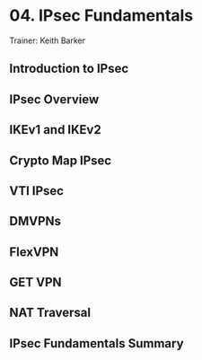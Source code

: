 # 04. IPsec Fundamentals

Trainer: Keith Barker


## Introduction to IPsec



## IPsec Overview



## IKEv1 and IKEv2



## Crypto Map IPsec



## VTI IPsec



## DMVPNs



## FlexVPN



## GET VPN



## NAT Traversal



## IPsec Fundamentals Summary